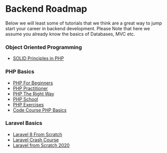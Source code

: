 # Backend Roadmap
Below we will least some of tutorials that we think are a great way to jump start your career in backend development.
Please Note that here we assume you already know the basics of Databases, MVC etc.

### Object Oriented Programming
- [SOLID Principles in PHP](https://laracasts.com/series/solid-principles-in-php)

### PHP Basics
- [PHP For Beginners](https://www.youtube.com/watch?v=2eebptXfEvw)
- [PHP Practitioner](https://laracasts.com/series/php-for-beginners)
- [PHP The Right Way](https://phptherightway.com/)
- [PHP School](https://www.phpschool.io/)
- [PHP Exercises](https://exercism.org/tracks/php)
- [Code Course PHP Basics](https://codecourse.com/courses/php-basics)

### Laravel Basics
- [Laravel 8 From Scratch](https://laracasts.com/series/laravel-8-from-scratch)
- [Laravel Crash Course](https://www.youtube.com/watch?v=MFh0Fd7BsjE)
- [Laravel from Scratch 2020](https://www.youtube.com/watch?v=MYyJ4PuL4pY)
